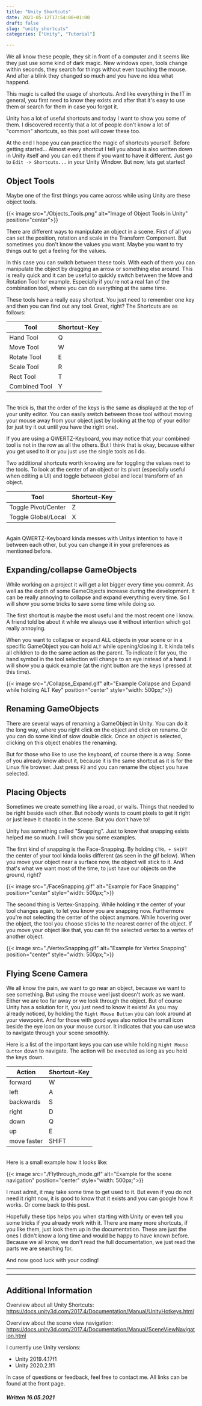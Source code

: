```yaml
---
title: "Unity Shortcuts"
date: 2021-05-12T17:54:08+01:00
draft: false
slug: "unity_shortcuts"
categories: ["Unity", "Tutorial"]

---
```


We all know these people, they sit in front of a computer and it seems like they just use some kind of dark magic. New windows open, tools change within seconds, they search for things without even touching the mouse. And after a blink they changed so much and you have no idea what happend. 

This magic is called the usage of shortcuts. And like everything in the IT in general, you first need to know they exists and after that it's easy to use them or search for them in case you forgot it. 

Unity has a lot of useful shortcuts and today I want to show you some of them. I discovered recently that a lot of people don't know a lot of "common" shortcuts, so this post will cover these too. 

At the end I hope you can practice the magic of shortcuts yourself. Before getting started... Almost every shortcut I tell you about is also written down in Unity itself and you can edit them if you want to have it different. 
Just go to `Edit -> Shortcuts...` in your Unity Window. But now, lets get started!


## Object Tools
Maybe one of the first things you came across while using Unity are these object tools.

{{< image src="./Objects_Tools.png" alt="Image of Object Tools in Unity" position="center">}}



There are different ways to manipulate an object in a scene. First of all you can set the position, rotation and scale in the Transform Component. But sometimes you don't know the values you want. Maybe you want to try things out to get a feeling for the values. 

In this case you can switch between these tools. With each of them you can manipulate the object by dragging an arrow or something else around. This is really quick and it can be useful to quickly switch between the Move and Rotation Tool for example. Especially if you're not a real fan of the combination tool, where you can do everything at the same time.

These tools have a really easy shortcut. You just need to remember one key and then you can find out any tool. Great, right? 
The Shortcuts are as follows:

| Tool          | Shortcut-Key  |
| ----          | ----          | 
| Hand Tool     | Q             |
| Move Tool     | W             |
| Rotate Tool   | E             |
| Scale Tool    | R             |    
| Rect Tool     | T             |     
| Combined Tool | Y             |

\
The trick is, that the order of the keys is the same as displayed at the top of your unity editor. 
You can easily switch between those tool without moving your mouse away from your object just by looking at the top of your editor (or just try it out until you have the right one). 

If you are using a QWERTZ-Keyboard, you may notice that your combined tool is not in the row as all the others. But I think that is okay, because either you get used to it or you just use the single tools as I do. 

Two additional shortcuts worth knowing are for toggling the values next to the tools. To look at the center of an object or its pivot (especially useful when editing a UI) and toggle between global and local transform of an object. 

| Tool                  | Shortcut-Key  |
| ----                  | ----          | 
| Toggle Pivot/Center   |  Z            | 
| Toggle Global/Local   |  X            |

\
Again QWERTZ-Keyboard kinda messes with Unitys intention to have it between each other, but you can change it in your preferences as mentioned before.


## Expanding/collapse GameObjects

While working on a project it will get a lot bigger every time you commit. As well as the depth of some GameObjects increase during the development. It can be really annoying to collapse and expand everything every time. So I will show you some tricks to save some time while doing so.

The first shortcut is maybe the most useful and the most recent one I know. A friend told be about it while we always use it without intention which got really annoying. 

When you want to collapse or expand ALL objects in your scene or in a specific GameObject you can hold `ALT` while opening/closing it. It kinda tells all children to do the same action as the parent. To indicate it for you, the hand symbol in the tool selection will change to an eye instead of a hand. I will show you a quick example (at the right button are the keys I pressed at this time).

{{< image src="./Collapse_Expand.gif" alt="Example Collapse and Expand while holding ALT Key" position="center" style="width: 500px;">}}

## Renaming GameObjects

There are several ways of renaming a GameObject in Unity. You can do it the long way, where you right click on the object and click on rename. Or you can do some kind of slow double click. Once an object is selected, clicking on this object enables the renaming. 

But for those who like to use the keyboard, of course there is a way. Some of you already know about it, because it is the same shortcut as it is for the Linux file browser. Just press ` F2 ` and you can rename the object you have selected. 

## Placing Objects

Sometimes we create something like a road, or walls. Things that needed to be right beside each other. But nobody wants to count pixels to get it right or just leave it chaotic in the scene. But you don't have to!

Unity has something called "Snapping". Just to know that snapping exists helped me so much. I will show you some examples.

The first kind of snapping is the Face-Snapping. By holding `CTRL + SHIFT` the center of your tool kinda looks different (as seen in the gif below). When you move your object near a surface now, the object will stick to it. And that's what we want most of the time, to just have our objects on the ground, right?

{{< image src="./FaceSnapping.gif" alt="Example for Face Snapping" position="center" style="width: 500px;">}}

The second thing is Vertex-Snapping. While holding `V` the center of your tool changes again, to let you know you are snapping now. Furthermore you're not selecting the center of the object anymore. While hovering over the object, the tool you choose sticks to the nearest corner of the object. If you move your object like that, you can fit the selected vertex to a vertex of another object. 

{{< image src="./VertexSnapping.gif" alt="Example for Vertex Snapping" position="center" style="width: 500px;">}}

## Flying Scene Camera

We all know the pain, we want to go near an object, because we want to see something. But using the mouse weel just doesn't work as we want. Either we are too far away or we look through the object. But of course Unity has a solution for it, you just need to know it exists!
As you may already noticed, by holding the `Right Mouse Button` you can look around at your viewpoint. And for those with good eyes also notice the small icon beside the eye icon on your mouse cursor. It indicates that you can use `WASD` to navigate through your scene smoothly. 

Here is a list of the important keys you can use while holding `Right Mouse Button` down to navigate. The action will be executed as long as you hold the keys down. 

| Action        | Shortcut-Key  |
| ----          | ----          | 
| forward       | W             |
| left          | A             |
| backwards     | S             |
| right         | D             |
| down          | Q             |
| up            | E             |
| move faster   | SHIFT         |

\
Here is a small example how it looks like:

{{< image src="./Flythrough_mode.gif" alt="Example for the scene navigation" position="center" style="width: 500px;">}}

I must admit, it may take some time to get used to it. But even if you do not need it right now, it is good to know that it exists and you can google how it works. Or come back to this post. 

Hopefully these tips helps you when starting with Unity or even tell you some tricks if you already work with it. There are many more shortcuts, if you like them, just look them up in the documentation. These are just the ones I didn't know a long time and would be happy to have known before. Because we all know, we don't read the full documentation, we just read the parts we are searching for. 

And now good luck with your coding!

---
---
## Additional Information
Overview about all Unity Shortcuts: \
https://docs.unity3d.com/2017.4/Documentation/Manual/UnityHotkeys.html

Overview about the scene view navigation: \
https://docs.unity3d.com/2017.4/Documentation/Manual/SceneViewNavigation.html

I currently use Unity versions:

- Unity 2019.4.17f1
- Unity 2020.2.1f1

In case of questions or feedback, feel free to contact me. All links can be found at the front page.

##### **Written 16.05.2021**
